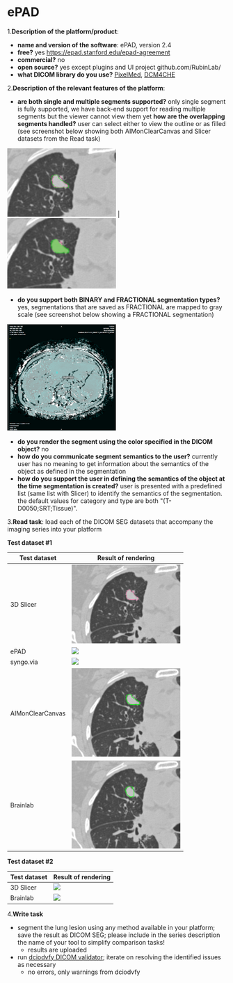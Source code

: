 # ePAD

1.**Description of the platform/product**:
 * **name and version of the software**: ePAD, version 2.4
 * **free?** yes https://epad.stanford.edu/epad-agreement
 * **commercial?** no
 * **open source?** yes except plugins and UI project github.com/RubinLab/
 * **what DICOM library do you use?** [PixelMed](http://www.pixelmed.com/), [DCM4CHE](http://www.dcm4che.org/)

2.**Description of the relevant features of the platform**: 
 * **are both single and multiple segments supported?** only single segment is fully supported, we have back-end support for reading multiple segments but the viewer cannot view them yet  **how are the overlapping segments handled?** user can select either to view the outline or as filled (see screenshot below showing both AIMonClearCanvas and Slicer datasets from the Read task)

<img src="./images/overlap_sc_stroke.png" width=250> | <img src="./images/overlap_sc_fill.png" width=250>

 * **do you support both BINARY and FRACTIONAL segmentation types?** yes, segmentations that are saved as FRACTIONAL are mapped to gray scale (see screenshot below showing a FRACTIONAL segmentation)

<img src="./images/fractionalseg.png" width=250>

 * **do you render the segment using the color specified in the DICOM object?** no
 * **how do you communicate segment semantics to the user?** currently user has no meaning to get information about the semantics of the object as defined in the segmentation
 * **how do you support the user in defining the semantics of the object at the time segmentation is created?** user is presented with a predefined list (same list with Slicer) to identify the semantics of the segmentation. the default values for category and type are both "(T-D0050;SRT;Tissue)".

3.**Read task**: load each of the DICOM SEG datasets that accompany the imaging series into your platform

**Test dataset #1**

| Test dataset | Result of rendering |
| -- | -- |
| 3D Slicer | <img src="./images/slicer_qin2.png" width=250> |
| ePAD | <img src="./slicer/epad-read-lidc.png" width=250> |
| syngo.via | <img src="./images/syngo-segmentations.png" width=250> |
| AIMonClearCanvas| <img src="./images/clearcanvas_segmentation.png" width=250> |
| Brainlab| <img src="./images/brainlab_fract_objects.png" width=250> |

**Test dataset #2**

| Test dataset | Result of rendering |
| -- | -- |
| 3D Slicer | <img src="./slicer/slicer-read-hnc.png" width=250> |
| Brainlab | <img src="./slicer/brainlab-read-hnc.png" width=250> |


4.**Write task**
 * segment the lung lesion using any method available in your platform; save the result as DICOM SEG; please include in the series description the name of your tool to simplify comparison tasks!
   * results are uploaded
 * run [dciodvfy DICOM validator](http://www.dclunie.com/dicom3tools/dciodvfy.html); iterate on resolving the identified issues as necessary
   * no errors, only warnings from dciodvfy


